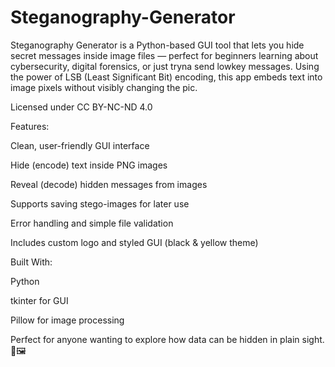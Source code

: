 # Steganography-Generator
Steganography Generator is a Python-based GUI tool that lets you hide secret messages inside image files — perfect for beginners learning about cybersecurity, digital forensics, or just tryna send lowkey messages. Using the power of LSB (Least Significant Bit) encoding, this app embeds text into image pixels without visibly changing the pic.

Licensed under CC BY-NC-ND 4.0

Features:

Clean, user-friendly GUI interface

Hide (encode) text inside PNG images

Reveal (decode) hidden messages from images

Supports saving stego-images for later use

Error handling and simple file validation

Includes custom logo and styled GUI (black & yellow theme)

Built With:

Python

tkinter for GUI

Pillow for image processing

Perfect for anyone wanting to explore how data can be hidden in plain sight. 🔐🖼️
